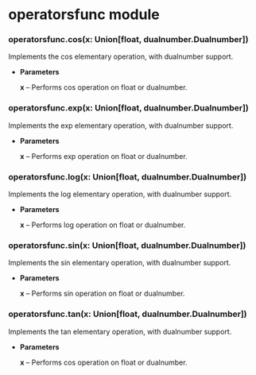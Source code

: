 # operatorsfunc module


### operatorsfunc.cos(x: Union[float, dualnumber.Dualnumber])
Implements the cos elementary operation, with dualnumber support.


* **Parameters**

    **x** – Performs cos operation on float or dualnumber.



### operatorsfunc.exp(x: Union[float, dualnumber.Dualnumber])
Implements the exp elementary operation, with dualnumber support.


* **Parameters**

    **x** – Performs exp operation on float or dualnumber.



### operatorsfunc.log(x: Union[float, dualnumber.Dualnumber])
Implements the log elementary operation, with dualnumber support.


* **Parameters**

    **x** – Performs log operation on float or dualnumber.



### operatorsfunc.sin(x: Union[float, dualnumber.Dualnumber])
Implements the sin elementary operation, with dualnumber support.


* **Parameters**

    **x** – Performs sin operation on float or dualnumber.



### operatorsfunc.tan(x: Union[float, dualnumber.Dualnumber])
Implements the tan elementary operation, with dualnumber support.


* **Parameters**

    **x** – Performs cos operation on float or dualnumber.
